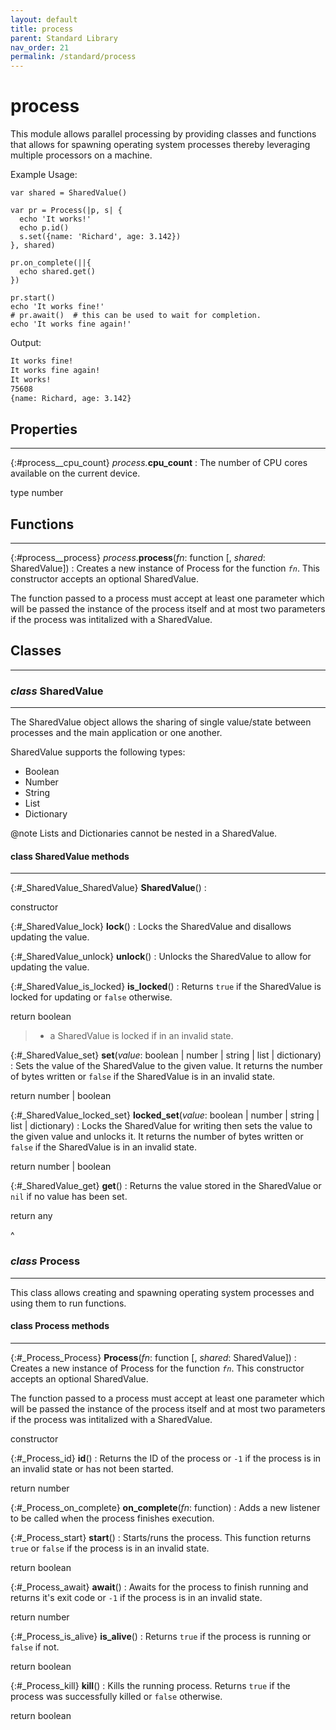 ```yaml
---
layout: default
title: process
parent: Standard Library
nav_order: 21
permalink: /standard/process
---
```


# process

This module allows parallel processing by providing classes and functions 
that allows for spawning operating system processes thereby leveraging multiple 
processors on a machine. 

Example Usage:

```
var shared = SharedValue()

var pr = Process(|p, s| {
  echo 'It works!'
  echo p.id()
  s.set({name: 'Richard', age: 3.142})
}, shared)

pr.on_complete(||{
  echo shared.get()
})

pr.start()
echo 'It works fine!'
# pr.await()  # this can be used to wait for completion.
echo 'It works fine again!'
```

Output:

```sh
It works fine!
It works fine again!
It works!
75608
{name: Richard, age: 3.142}
```



<h2>Properties</h2><hr>

{:#process__cpu_count} _process._**cpu_count**
: The number of CPU cores available on the current device.
   <div class="cite"><span class="hint">type</span> <span>number</span></div>





<h2>Functions</h2><hr>

{:#process__process} _process_.**process**(_fn_: function [, _shared_: SharedValue])
: Creates a new instance of Process for the function _`fn`_. This 
  constructor accepts an optional SharedValue.
  
  The function passed to a process must accept at least one parameter which 
  will be passed the instance of the process itself and at most two parameters 
  if the process was intitalized with a SharedValue.




<h2>Classes</h2><hr>



### _class_ SharedValue 
---

The SharedValue object allows the sharing of single value/state between 
  processes and the main application or one another. 
  
  SharedValue supports the following types:
  
  - Boolean
  - Number
  - String
  - List
  - Dictionary
  
  @note Lists and Dictionaries cannot be nested in a SharedValue.


#### class SharedValue methods
---

{:#_SharedValue_SharedValue} **SharedValue**()
:  <div class="cite"><span class="hint">constructor</span> <span></span></div>



{:#_SharedValue_lock} **lock**()
: Locks the SharedValue and disallows updating the value.


{:#_SharedValue_unlock} **unlock**()
: Unlocks the SharedValue to allow for updating the value.


{:#_SharedValue_is_locked} **is_locked**()
: Returns `true` if the SharedValue is locked for updating or `false` otherwise.
  
   <div class="cite"><span class="hint">return</span> <span>boolean</span></div>

  > - a SharedValue is locked if in an invalid state.


{:#_SharedValue_set} **set**(_value_: boolean | number | string | list | dictionary)
: Sets the value of the SharedValue to the given value. It returns the number of 
  bytes written or `false` if the SharedValue is in an invalid state.
  
   <div class="cite"><span class="hint">return</span> <span>number | boolean</span></div>



{:#_SharedValue_locked_set} **locked_set**(_value_: boolean | number | string | list | dictionary)
: Locks the SharedValue for writing then sets the value to the given value and unlocks it. 
  It returns the number of bytes written or `false` if the SharedValue is in an invalid state.
  
   <div class="cite"><span class="hint">return</span> <span>number | boolean</span></div>



{:#_SharedValue_get} **get**()
: Returns the value stored in the SharedValue or `nil` if no value has been set.
  
   <div class="cite"><span class="hint">return</span> <span>any</span></div>




^


### _class_ Process 
---

This class allows creating and spawning operating system processes 
  and using them to run functions.


#### class Process methods
---

{:#_Process_Process} **Process**(_fn_: function [, _shared_: SharedValue])
: Creates a new instance of Process for the function _`fn`_. This 
  constructor accepts an optional SharedValue.
  
  The function passed to a process must accept at least one parameter which 
  will be passed the instance of the process itself and at most two parameters 
  if the process was intitalized with a SharedValue.
   <div class="cite"><span class="hint">constructor</span> <span></span></div>



{:#_Process_id} **id**()
: Returns the ID of the process or `-1` if the process is in an invalid 
  state or has not been started.
  
   <div class="cite"><span class="hint">return</span> <span>number</span></div>



{:#_Process_on_complete} **on_complete**(_fn_: function)
: Adds a new listener to be called when the process finishes execution.


{:#_Process_start} **start**()
: Starts/runs the process. This function returns `true` or `false` if the 
  process is in an invalid state.
  
   <div class="cite"><span class="hint">return</span> <span>boolean</span></div>



{:#_Process_await} **await**()
: Awaits for the process to finish running and returns it's exit code or `-1` 
  if the process is in an invalid state.
  
   <div class="cite"><span class="hint">return</span> <span>number</span></div>



{:#_Process_is_alive} **is_alive**()
: Returns `true` if the process is running or `false` if not.
  
   <div class="cite"><span class="hint">return</span> <span>boolean</span></div>



{:#_Process_kill} **kill**()
: Kills the running process. Returns `true` if the process was successfully 
  killed or `false` otherwise.
  
   <div class="cite"><span class="hint">return</span> <span>boolean</span></div>





